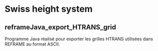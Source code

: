 # Swiss height system

## reframeJava_export_HTRANS_grid 
Programme Java réalisé pour exporter les grilles HTRANS utilisées dans REFRAME au format ASCII.
